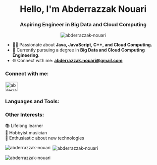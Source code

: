 <!DOCTYPE html>
<html lang="en">
<head>
  <meta charset="UTF-8">
  <meta name="viewport" content="width=device-width, initial-scale=1.0">
  
</head>
<body>

<h1 align="center">Hello, I'm Abderrazzak Nouari</h1>
<h3 align="center">Aspiring Engineer in Big Data and Cloud Computing</h3>

<p align="center">
  <img src="https://komarev.com/ghpvc/?username=abderrazzaknouari&label=Profile%20views&color=0e75b6&style=flat" alt="abderrazzak-nouari" />
</p>

- 👨‍💻 Passionate about **Java, JavaScript, C++, and Cloud Computing.**
- 💼 Currently pursuing a degree in **Big Data and Cloud Computing Engineering.**
- 🌐 Connect with me: **abderrazzak.nouari@gmail.com**

<h3 align="left">Connect with me:</h3>
<p align="left">
  <a href="https://www.linkedin.com/in/abderrazzak-nouari-9b9533248/" target="_blank">
    <img align="center" src="https://raw.githubusercontent.com/rahuldkjain/github-profile-readme-generator/master/src/images/icons/Social/linked-in-alt.svg" alt="abderrazzak-nouari" height="30" width="40" />
  </a>
</p>

<h3 align="left">Languages and Tools:</h3>
<p align="left">
  <!-- Add icons and links to your preferred programming languages and tools here -->
  <!-- Example: <a href="https://example.com" target="_blank"> <img src="example-icon-url" alt="example" width="40" height="40"/> </a> -->
</p>

<h3 align="left">Other Interests:</h3>
<p align="left">
  📚 Lifelong learner<br>
  🎸 Hobbyist musician<br>
  🌱 Enthusiastic about new technologies<br>
</p>

<p align="center">
  <img align="left" src="https://github-readme-stats.vercel.app/api?username=abderrazzaknouari&theme=tokyonight&show_icons=true&hide_border=true&count_private=true" alt="abderrazzak-nouari" />
</p>
<p>&nbsp;<img align="center" src="https://github-readme-streak-stats.herokuapp.com/?user=abderrazzaknouari&theme=tokyonight&hide_border=true" alt="abderrazzak-nouari" /></p>
<p><img align="center" src="https://github-readme-stats.vercel.app/api/top-langs/?username=abderrazzaknouari&theme=tokyonight&show_icons=true&hide_border=true&layout=compact" alt="abderrazzak-nouari" /></p>

</body>
</html>
